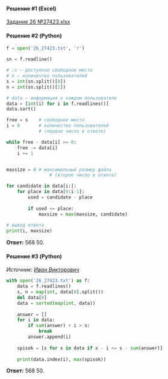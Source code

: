 #### Решение #1 (Excel)
[Задание 26 №27423.xlsx](https://github.com/Thundiverter/infege2022/files/7784959/26.27423.xlsx)

#### Решение #2 (Python)
```python
f = open('26_27423.txt', 'r')

sn = f.readline()

# :s — доступное свободное место
# n — количечтво пользователей
s = int(sn.split()[0])
n = int(sn.split()[1])

# data — информация о каждом пользователе
data = [int(i) for i in f.readlines()]
data.sort()

free = s	# свободное место
i = 0		# количество пользователей
			# (первое число в ответе)

while free - data[i] >= 0:
	free -= data[i]
	i += 1


maxsize = 0	# максимальный размер файла
				# (второе число в ответе)

for candidate in data[i:]:
	for place in data[0:i-1]:
		used = candidate - place
		
		if used <= place:
			maxsize = max(maxsize, candidate)
			
# вывод ответа
print(i, maxsize)
```
**Ответ:** 568 50.

#### Решение #3 (Python)
*Источник: [Иван Викторович](https://youtu.be/dMDGFIn2z0s)*

```python
with open('26_27423.txt') as f:
	data = f.readlines()
	s, n = map(int, data[0].split())
	del data[0]
	data = sorted(map(int, data))
	
	answer = []
	for i in data:
		if sum(answer) + i > s:
			break
		answer.append(i)
	
	spisok = [x for x in data if x - i <= s - sum(answer)]
	
	print(data.index(i), max(spisok))
```
**Ответ:** 568 50.
